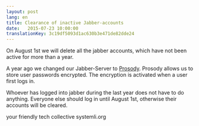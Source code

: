 ```yaml
---
layout: post 
lang: en
title: Clearance of inactive Jabber-accounts
date:   2015-07-23 10:00:00
translationKey: 3c19df5093d1ac630b3e471de82dde24
---
```


On August 1st we will delete all the jabber accounts, which have not been active for more than a year.

A year ago we changed our Jabber-Server to [Prosody](https://prosody.im/).
Prosody allows us to store user passwords encrypted. The encryption is activated when a user first logs in.

Whoever has  logged into jabber during the last year does not have to do anything.
Everyone else should log in until August 1st, otherwise their accounts will be cleared.

your friendly tech collective systemli.org
